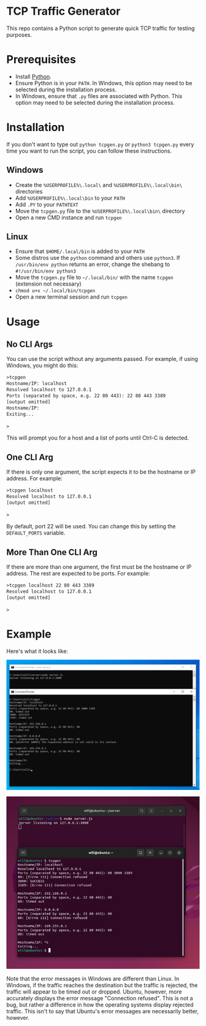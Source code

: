# TCP Traffic Generator
This repo contains a Python script to generate quick TCP traffic for testing purposes. 

# Prerequisites
- Install [Python](https://www.python.org/).
- Ensure Python is in your `PATH`. In Windows, this option may need to be selected during the installation process.
- In Windows, ensure that `.py` files are associated with Python. This option may need to be selected during the installation process.


# Installation
If you don't want to type out `python tcpgen.py` or `python3 tcpgen.py` every time you want to run the script, you can follow these instructions.
## Windows
- Create the `%USERPROFILE%\.local\` and `%USERPROFILE%\.local\bin\` directories
- Add `%USERPROFILE%\.local\bin` to your `PATH`
- Add `.PY` to your `PATHTEXT`
- Move the `tcpgen.py` file to the `%USERPROFILE%\.local\bin\` directory
- Open a new CMD instance and run `tcpgen`

## Linux
- Ensure that `$HOME/.local/bin` is added to your `PATH`
- Some distros use the `python` command and others use `python3`. If `/usr/bin/env python` returns an error, change the shebang to `#!/usr/bin/env python3`
- Move the `tcpgen.py` file to `~/.local/bin/` with the name `tcpgen` (extension not necessary)
- `chmod u+x ~/.local/bin/tcpgen`
- Open a new terminal session and run `tcpgen`

# Usage
## No CLI Args
You can use the script without any arguments passed. For example, if using Windows, you might do this:
```
>tcpgen
Hostname/IP: localhost
Resolved localhost to 127.0.0.1
Ports (separated by space, e.g. 22 80 443): 22 80 443 3389
[output omitted]
Hostname/IP:
Exiting...

>
```
This will prompt you for a host and a list of ports until Ctrl-C is detected.
## One CLI Arg
If there is only one argument, the script expects it to be the hostname or IP address. For example:
```
>tcpgen localhost
Resolved localhost to 127.0.0.1
[output omitted]

>
```
By default, port 22 will be used. You can change this by setting the `DEFAULT_PORTS` variable.

## More Than One CLI Arg
If there are more than one argument, the first must be the hostname or IP address. The rest are expected to be ports. For example:
```
>tcpgen localhost 22 80 443 3389
Resolved localhost to 127.0.0.1
[output omitted]

>
```

# Example
Here's what it looks like:

![Windows](./.github/windows_example.png)

![Ubuntu](./.github/ubuntu_example.png)

Note that the error messages in Windows are different than Linux. In Windows, if the traffic reaches the destination but the traffic is rejected, the traffic will appear to be timed out or dropped. Ubuntu, however, more accurately displays the error message "Connection refused". This is not a bug, but rather a difference in how the operating systems display rejected traffic. This isn't to say that Ubuntu's error messages are necessarily better, however.